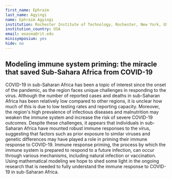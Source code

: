 ```yaml
---
first_name: Ephraim
last_name: Agyingi
name: Ephraim Agyingi
institution: Rochester Institute of Technology, Rochester, New York, USA
institution_country: USA
email: eoasma@rit.edu
minisymposium: yes
hide: no
---
```


## Modeling immune system priming: the miracle that saved Sub-Sahara Africa from COVID-19

COVID-19 in sub-Saharan Africa has been a topic of interest since the onset of the pandemic, as the region faces unique challenges in responding to the virus. Although the number of reported cases and deaths in sub-Saharan Africa has been relatively low compared to other regions, it is unclear how much of this is due to low testing rates and reporting capacity. Moreover, the region's high prevalence of infectious diseases and malnutrition may weaken the immune system and increase the risk of severe COVID-19 outcomes. Despite these challenges, it appears that individuals in sub-Saharan Africa have mounted robust immune responses to the virus, suggesting that factors such as prior exposure to similar viruses and genetic differences may have played a role in priming their immune response to COVID-19. Immune response priming, the process by which the immune system is prepared to respond to a future infection, can occur through various mechanisms, including natural infection or vaccination. Using mathematical modeling we hope to shed some light in the ongoing research that is needed to fully understand the immune response to COVID-19 in sub-Saharan Africa.


